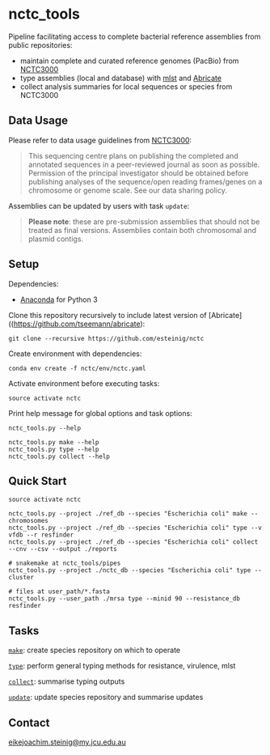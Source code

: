 # nctc_tools

Pipeline facilitating access to complete bacterial reference assemblies from public repositories:
* maintain complete and curated reference genomes (PacBio) from [NCTC3000](http://www.sanger.ac.uk/resources/downloads/bacteria/nctc/)
* type assemblies (local and database) with [mlst](https://github.com/tseemann/mlst) and [Abricate](https://github.com/tseemann/abricate)
* collect analysis summaries for local sequences or species from NCTC3000

## Data Usage

Please refer to data usage guidelines from [NCTC3000](http://www.sanger.ac.uk/resources/downloads/bacteria/nctc/):

>This sequencing centre plans on publishing the completed and annotated sequences in a peer-reviewed journal as soon as possible. Permission of the principal investigator should be obtained before publishing analyses of the sequence/open reading frames/genes on a chromosome or genome scale. See our data sharing policy.

Assemblies can be updated by users with task `update`:

>**Please note**: these are pre-submission assemblies that should not be treated as final versions. Assemblies contain both chromosomal and plasmid contigs.

## Setup

Dependencies:

* [Anaconda](https://www.continuum.io/DOWNLOADS) for Python 3

Clone this repository recursively to include latest version of [Abricate]((https://github.com/tseemann/abricate):

```
git clone --recursive https://github.com/esteinig/nctc
```

Create environment with dependencies:

```
conda env create -f nctc/env/nctc.yaml
```

Activate environment before executing tasks:

```
source activate nctc
```

Print help message for global options and task options:

```
nctc_tools.py --help

nctc_tools.py make --help
nctc_tools.py type --help
nctc_tools.py collect --help
```

## Quick Start

```
source activate nctc

nctc_tools.py --project ./ref_db --species "Escherichia coli" make --chromosomes
nctc_tools.py --project ./ref_db --species "Escherichia coli" type --v vfdb --r resfinder
nctc_tools.py --project ./ref_db --species "Escherichia coli" collect --cnv --csv --output ./reports

# snakemake at nctc_tools/pipes
nctc_tools.py --project ./nctc_db --species "Escherichia coli" type --cluster

# files at user_path/*.fasta
nctc_tools.py --user_path ./mrsa type --minid 90 --resistance_db resfinder
```

## Tasks

[`make`](): create species repository on which to operate

[`type`](): perform general typing methods for resistance, virulence, mlst

[`collect`](): summarise typing outputs

[`update`](): update species repository and summarise updates

## Contact

eikejoachim.steinig@my.jcu.edu.au
